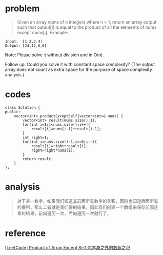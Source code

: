 # problem
> Given an array nums of n integers where n > 1,  return an array output such that output[i] is equal to the product of all the elements of nums except nums[i].
Example:
```
Input:  [1,2,3,4]
Output: [24,12,8,6]
```
Note: Please solve it without division and in O(n).

Follow up:
Could you solve it with constant space complexity? (The output array does not count as extra space for the purpose of space complexity analysis.)

# codes
```
class Solution {
public:
    vector<int> productExceptSelf(vector<int>& nums) {
        vector<int> result(nums.size(),1);
        for(int i=1;i<nums.size();i++){
            result[i]=nums[i-1]*result[i-1];
        }
        int right=1;
        for(int i=nums.size()-1;i>=0;i--){
            result[i]=right*result[i];
            right=right*nums[i];
        }
        return result;
    }
};
```

# analysis
>对于某一数字，如果我们知道其前面所有数字的乘积，同时也知道后面所有的乘积，那么二者就是我们要的结果。因此我们创建一个数组来保存前面连乘的结果，前向遍历一次，后向遍历一次就行了。

# reference
[[LeetCode] Product of Array Except Self 除本身之外的数组之积][1]

[1]: https://www.cnblogs.com/grandyang/p/4650187.html

